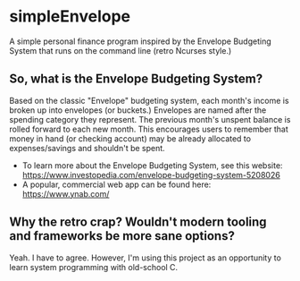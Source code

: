# simpleEnvelope
A simple personal finance program inspired by the Envelope Budgeting System that runs on the command line (retro Ncurses style.) 

## So, what is the Envelope Budgeting System?
Based on the classic "Envelope" budgeting system, each month's income is broken up into envelopes (or buckets.) Envelopes are named after the spending category they represent.
The previous month's unspent balance is rolled forward to each new month.  This encourages users to remember that money in hand (or checking account) may be already allocated to expenses/savings and shouldn't be spent.

* To learn more about the Envelope Budgeting System, see this website: https://www.investopedia.com/envelope-budgeting-system-5208026
* A popular, commercial web app can be found here: https://www.ynab.com/

## Why the retro crap?  Wouldn't modern tooling and frameworks be more sane options?
Yeah. I have to agree. However, I'm using this project as an opportunity to learn system programming with old-school C.

